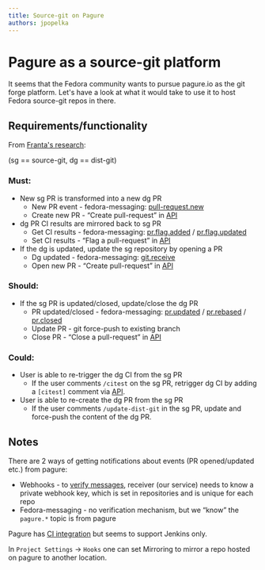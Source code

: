 ```yaml
---
title: Source-git on Pagure
authors: jpopelka
---
```


# Pagure as a source-git platform

It seems that the Fedora community wants to pursue pagure.io as the git forge platform.
Let's have a look at what it would take to use it to host Fedora source-git repos in there.

## Requirements/functionality

From [Franta's research](https://github.com/packit/research/tree/main/split-the-stream#what-does-the-source-git-workflow-mean):

(sg == source-git, dg == dist-git)

### Must:

- New sg PR is transformed into a new dg PR
  - New PR event - fedora-messaging: [pull-request.new](https://fedora-fedmsg.readthedocs.io/en/latest/topics.html#pagure-pull-request-new)
  - Create new PR - “Create pull-request” in [API](https://pagure.io/api/0/#pull_requests-tab)
- dg PR CI results are mirrored back to sg PR
  - Get CI results - fedora-messaging: [pr.flag.added](https://fedora-fedmsg.readthedocs.io/en/latest/topics.html#pagure-pull-request-flag-added) / [pr.flag.updated](https://fedora-fedmsg.readthedocs.io/en/latest/topics.html#pagure-pull-request-flag-updated)
  - Set CI results - “Flag a pull-request” in [API](https://pagure.io/api/0/#pull_requests-tab)
- If the dg is updated, update the sg repository by opening a PR
  - Dg updated - fedora-messaging: [git.receive](https://fedora-fedmsg.readthedocs.io/en/latest/topics.html#pagure-git-receive)
  - Open new PR - “Create pull-request” in [API](https://pagure.io/api/0/#pull_requests-tab)

### Should:

- If the sg PR is updated/closed, update/close the dg PR
  - PR updated/closed - fedora-messaging: [pr.updated](https://fedora-fedmsg.readthedocs.io/en/latest/topics.html#pagure-pull-request-updated) / [pr.rebased](https://fedora-fedmsg.readthedocs.io/en/latest/topics.html#pagure-pull-request-rebased) / [pr.closed](https://fedora-fedmsg.readthedocs.io/en/latest/topics.html#pagure-pull-request-closed)
  - Update PR - git force-push to existing branch
  - Close PR - “Close a pull-request” in [API](https://pagure.io/api/0/#pull_requests-tab)

### Could:

- User is able to re-trigger the dg CI from the sg PR
  - If the user comments `/citest` on the sg PR, retrigger dg CI by adding a `[citest]` comment via [API](https://pagure.io/api/0/#pull_requests-tab).
- User is able to re-create the dg PR from the sg PR
  - If the user comments `/update-dist-git` in the sg PR, update and force-push the content of the dg PR.

## Notes

There are 2 ways of getting notifications about events (PR opened/updated etc.) from pagure:

- Webhooks - to [verify messages](https://docs.pagure.org/pagure/usage/using_webhooks.html), receiver (our service) needs to know a private webhook key, which is set in repositories and is unique for each repo
- Fedora-messaging - no verification mechanism, but we “know” the `pagure.*` topic is from pagure

Pagure has [CI integration](https://docs.pagure.org/pagure/usage/pagure_ci.html) but seems to support Jenkins only.

In `Project Settings` -> `Hooks` one can set Mirroring to mirror a repo hosted on pagure to another location.
